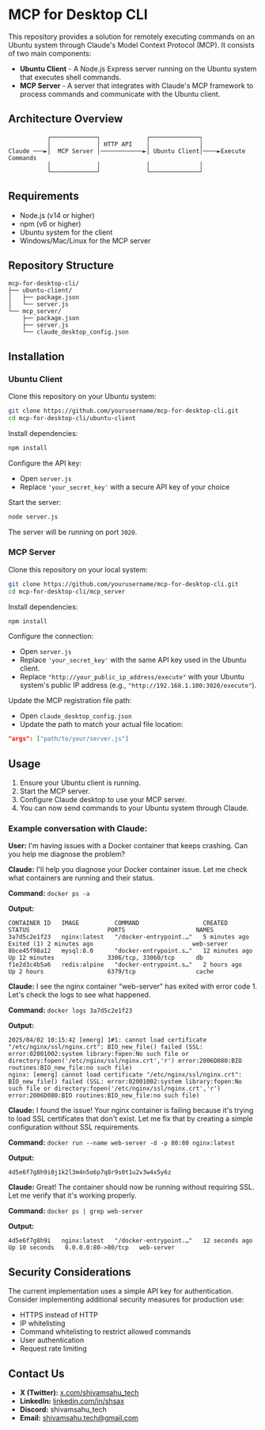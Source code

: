 # MCP for Desktop CLI

This repository provides a solution for remotely executing commands on an Ubuntu system through Claude's Model Context Protocol (MCP). It consists of two main components:

- **Ubuntu Client** - A Node.js Express server running on the Ubuntu system that executes shell commands.
- **MCP Server** - A server that integrates with Claude's MCP framework to process commands and communicate with the Ubuntu client.

## Architecture Overview

```
           ┌─────────────┐             ┌──────────────┐
           │             │ HTTP API    │              │
Claude ───►│  MCP Server │────────────►│ Ubuntu Client│────►Execute Commands
           │             │             │              │
           └─────────────┘             └──────────────┘
```

## Requirements

- Node.js (v14 or higher)
- npm (v6 or higher)
- Ubuntu system for the client
- Windows/Mac/Linux for the MCP server

## Repository Structure

```
mcp-for-desktop-cli/
├── ubuntu-client/
│   ├── package.json
│   └── server.js
└── mcp_server/
    ├── package.json
    ├── server.js
    └── claude_desktop_config.json
```

## Installation

### Ubuntu Client

Clone this repository on your Ubuntu system:
```bash
git clone https://github.com/yourusername/mcp-for-desktop-cli.git
cd mcp-for-desktop-cli/ubuntu-client
```

Install dependencies:
```bash
npm install
```

Configure the API key:

- Open `server.js`
- Replace `'your_secret_key'` with a secure API key of your choice

Start the server:
```bash
node server.js
```
The server will be running on port `3020`.

### MCP Server

Clone this repository on your local system:
```bash
git clone https://github.com/yourusername/mcp-for-desktop-cli.git
cd mcp-for-desktop-cli/mcp_server
```

Install dependencies:
```bash
npm install
```

Configure the connection:

- Open `server.js`
- Replace `'your_secret_key'` with the same API key used in the Ubuntu client.
- Replace `"http://your_public_ip_address/execute"` with your Ubuntu system's public IP address (e.g., `"http://192.168.1.100:3020/execute"`).

Update the MCP registration file path:

- Open `claude_desktop_config.json`
- Update the path to match your actual file location:

```json
"args": ["path/to/your/server.js"]
```

## Usage

1. Ensure your Ubuntu client is running.
2. Start the MCP server.
3. Configure Claude desktop to use your MCP server.
4. You can now send commands to your Ubuntu system through Claude.

### Example conversation with Claude:

**User:** I'm having issues with a Docker container that keeps crashing. Can you help me diagnose the problem?

**Claude:** I'll help you diagnose your Docker container issue. Let me check what containers are running and their status.

**Command:** `docker ps -a`

**Output:**
```
CONTAINER ID   IMAGE          COMMAND                  CREATED          STATUS                      PORTS                    NAMES
3a7d5c2e1f23   nginx:latest   "/docker-entrypoint.…"   5 minutes ago    Exited (1) 2 minutes ago                            web-server
8bce45f98a12   mysql:8.0      "docker-entrypoint.s…"   12 minutes ago   Up 12 minutes               3306/tcp, 33060/tcp      db
f1e2d3c4b5a6   redis:alpine   "docker-entrypoint.s…"   2 hours ago      Up 2 hours                  6379/tcp                 cache
```

**Claude:** I see the nginx container "web-server" has exited with error code 1. Let's check the logs to see what happened.

**Command:** `docker logs 3a7d5c2e1f23`

**Output:**
```
2025/04/02 10:15:42 [emerg] 1#1: cannot load certificate "/etc/nginx/ssl/nginx.crt": BIO_new_file() failed (SSL: error:02001002:system library:fopen:No such file or directory:fopen('/etc/nginx/ssl/nginx.crt','r') error:2006D080:BIO routines:BIO_new_file:no such file)
nginx: [emerg] cannot load certificate "/etc/nginx/ssl/nginx.crt": BIO_new_file() failed (SSL: error:02001002:system library:fopen:No such file or directory:fopen('/etc/nginx/ssl/nginx.crt','r') error:2006D080:BIO routines:BIO_new_file:no such file)
```

**Claude:** I found the issue! Your nginx container is failing because it's trying to load SSL certificates that don't exist. Let me fix that by creating a simple configuration without SSL requirements.

**Command:** `docker run --name web-server -d -p 80:80 nginx:latest`

**Output:**
```
4d5e6f7g8h9i0j1k2l3m4n5o6p7q8r9s0t1u2v3w4x5y6z
```

**Claude:** Great! The container should now be running without requiring SSL. Let me verify that it's working properly.

**Command:** `docker ps | grep web-server`

**Output:**
```
4d5e6f7g8h9i   nginx:latest   "/docker-entrypoint.…"   12 seconds ago   Up 10 seconds   0.0.0.0:80->80/tcp   web-server
```


## Security Considerations

The current implementation uses a simple API key for authentication. Consider implementing additional security measures for production use:

- HTTPS instead of HTTP
- IP whitelisting
- Command whitelisting to restrict allowed commands
- User authentication
- Request rate limiting

## Contact Us

- **X (Twitter):** [x.com/shivamsahu_tech](https://x.com/shivamsahu_tech)
- **LinkedIn:** [linkedin.com/in/shsax](https://linkedin.com/in/shsax)
- **Discord:** shivamsahu_tech
- **Email:** shivamsahu.tech@gmail.com

